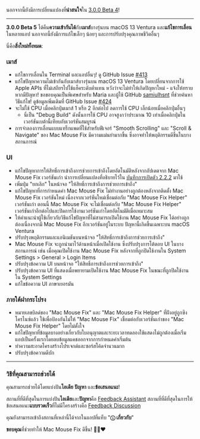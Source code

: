 นอกจากนี้ยังมีการเปลี่ยนแปลงที่**น่าสนใจ**ใน [3.0.0 Beta 4](https://github.com/noah-nuebling/mac-mouse-fix/releases/tag/3.0.0-Beta-4)!

---

**3.0.0 Beta 5** ได้คืน**ความเข้ากันได้**กับ**เมาส์**บางรุ่นบน macOS 13 Ventura และ**แก้ไขการเลื่อน**ในหลายแอป
นอกจากนี้ยังมีการแก้ไขเล็กๆ น้อยๆ และการปรับปรุงคุณภาพชีวิตอื่นๆ

นี่คือ**สิ่งใหม่ทั้งหมด**:

### เมาส์

- แก้ไขการเลื่อนใน Terminal และแอปอื่นๆ! ดู GitHub Issue [#413](https://github.com/noah-nuebling/mac-mouse-fix/issues/413)
- แก้ไขปัญหาความไม่เข้ากันกับเมาส์บางรุ่นบน macOS 13 Ventura โดยเปลี่ยนจากการใช้ Apple APIs ที่ไม่เสถียรไปใช้แฮ็คระดับต่ำแทน หวังว่าจะไม่ทำให้เกิดปัญหาใหม่ - แจ้งให้ทราบหากมีปัญหา! ขอขอบคุณเป็นพิเศษสำหรับ Maria และผู้ใช้ GitHub [samiulhsnt](https://github.com/samiulhsnt) ที่ช่วยค้นหาวิธีแก้ไข! ดูข้อมูลเพิ่มเติมที่ GitHub Issue [#424](https://github.com/noah-nuebling/mac-mouse-fix/issues/424)
- จะไม่ใช้ CPU เมื่อคลิกปุ่มเมาส์ 1 หรือ 2 อีกต่อไป ลดการใช้ CPU เล็กน้อยเมื่อคลิกปุ่มอื่นๆ
    - นี่เป็น "Debug Build" ดังนั้นการใช้ CPU อาจสูงกว่าประมาณ 10 เท่าเมื่อคลิกปุ่มในเวอร์ชันเบต้านี้เทียบกับเวอร์ชันสมบูรณ์
- การจำลองการเลื่อนแบบแทร็กแพดที่ใช้สำหรับฟีเจอร์ "Smooth Scrolling" และ "Scroll & Navigate" ของ Mac Mouse Fix มีความแม่นยำมากขึ้น ซึ่งอาจทำให้พฤติกรรมดีขึ้นในบางสถานการณ์

### UI

- แก้ไขปัญหาการให้สิทธิ์การเข้าถึงการช่วยการเข้าถึงโดยอัตโนมัติหลังจากอัปเดตจาก Mac Mouse Fix เวอร์ชันเก่า นำการเปลี่ยนแปลงที่อธิบายไว้ใน [บันทึกการเปิดตัว 2.2.2](https://github.com/noah-nuebling/mac-mouse-fix/releases/tag/2.2.2) มาใช้
- เพิ่มปุ่ม "ยกเลิก" ในหน้าจอ "ให้สิทธิ์การเข้าถึงการช่วยการเข้าถึง"
- แก้ไขปัญหาที่การกำหนดค่า Mac Mouse Fix ไม่ทำงานอย่างถูกต้องหลังจากติดตั้ง Mac Mouse Fix เวอร์ชันใหม่ เนื่องจากเวอร์ชันใหม่เชื่อมต่อกับ "Mac Mouse Fix Helper" เวอร์ชันเก่า ตอนนี้ Mac Mouse Fix จะไม่เชื่อมต่อกับ "Mac Mouse Fix Helper" เวอร์ชันเก่าอีกต่อไปและปิดการใช้งานเวอร์ชันเก่าโดยอัตโนมัติเมื่อเหมาะสม
- ให้คำแนะนำผู้ใช้เกี่ยวกับวิธีแก้ไขปัญหาที่ไม่สามารถเปิดใช้งาน Mac Mouse Fix ได้อย่างถูกต้องเนื่องจากมี Mac Mouse Fix อีกเวอร์ชันอยู่ในระบบ ปัญหานี้เกิดขึ้นเฉพาะบน macOS Ventura
- ปรับปรุงพฤติกรรมและแอนิเมชันบนหน้าจอ "ให้สิทธิ์การเข้าถึงการช่วยการเข้าถึง"
- Mac Mouse Fix จะถูกนำมาไว้ด้านหน้าเมื่อเปิดใช้งาน ซึ่งปรับปรุงการโต้ตอบ UI ในบางสถานการณ์ เช่น เมื่อคุณเปิดใช้งาน Mac Mouse Fix หลังจากที่ถูกปิดใช้งานใน System Settings > General > Login Items
- ปรับปรุงข้อความ UI บนหน้าจอ "ให้สิทธิ์การเข้าถึงการช่วยการเข้าถึง"
- ปรับปรุงข้อความ UI ที่แสดงเมื่อพยายามเปิดใช้งาน Mac Mouse Fix ในขณะที่ถูกปิดใช้งานใน System Settings
- แก้ไขข้อความ UI ภาษาเยอรมัน

### ภายใต้ฝากระโปรง

- หมายเลขบิลด์ของ "Mac Mouse Fix" และ "Mac Mouse Fix Helper" ที่ฝังอยู่ถูกซิงโครไนซ์แล้ว ใช้เพื่อป้องกันไม่ให้ "Mac Mouse Fix" เชื่อมต่อกับเวอร์ชันเก่าของ "Mac Mouse Fix Helper" โดยไม่ตั้งใจ
- แก้ไขปัญหาที่ข้อมูลบางอย่างเกี่ยวกับใบอนุญาตและระยะเวลาทดลองใช้แสดงไม่ถูกต้องเมื่อเริ่มแอปเป็นครั้งแรกโดยลบข้อมูลแคชออกจากการกำหนดค่าเริ่มต้น
- ทำความสะอาดโครงสร้างโปรเจกต์และซอร์สโค้ดจำนวนมาก
- ปรับปรุงข้อความดีบัก

---

### วิธีที่คุณสามารถช่วยได้

คุณสามารถช่วยได้โดยแบ่งปัน**ไอเดีย** **ปัญหา** และ**ข้อเสนอแนะ**!

สถานที่ที่ดีที่สุดในการแบ่งปัน**ไอเดีย**และ**ปัญหา**คือ [Feedback Assistant](https://noah-nuebling.github.io/mac-mouse-fix-feedback-assistant/?type=bug-report)
สถานที่ที่ดีที่สุดในการให้ข้อเสนอแนะ**แบบรวดเร็ว**ที่ไม่มีโครงสร้างคือ [Feedback Discussion](https://github.com/noah-nuebling/mac-mouse-fix/discussions/366)

คุณยังสามารถเข้าถึงสถานที่เหล่านี้ได้จากในแอปที่แท็บ "**ⓘ เกี่ยวกับ**"

**ขอบคุณ**ที่ช่วยทำให้ Mac Mouse Fix ดีขึ้น! 💙💛❤️